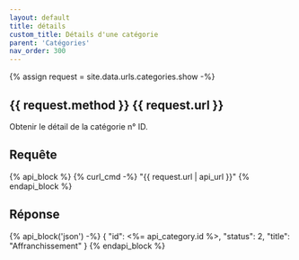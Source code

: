 ```yaml
---
layout: default
title: détails
custom_title: Détails d'une catégorie
parent: 'Catégories'
nav_order: 300
---
```

{% assign request = site.data.urls.categories.show -%}
## {{ request.method }} {{ request.url }}

Obtenir le détail de la catégorie n° ID.

## Requête

{% api_block %}
{% curl_cmd -%}
"{{ request.url | api_url }}"
{% endapi_block %}

## Réponse

{% api_block('json') -%}
{
"id": <%= api_category.id %>,
"status": 2,
"title": "Affranchissement"
}
{% endapi_block %}
